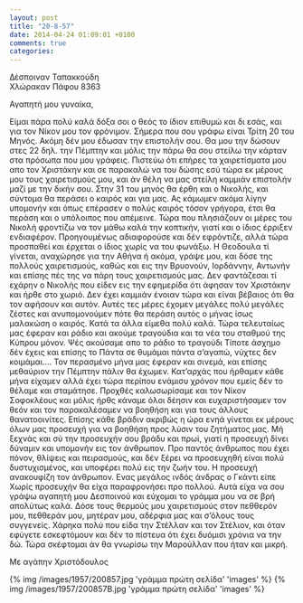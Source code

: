 ```yaml
---
layout: post
title: "20-8-57"
date: 2014-04-24 01:09:01 +0100
comments: true
categories: 
---
```


Δέσποιναν Ταπακκούδη<br/>
Χλώρακαν Πάφου 8363

Αγαπητή μου γυναίκα,

Είμαι πάρα πολύ καλά δόξα σοι ο θεός το ίδιον επιθυμώ και δι εσάς, και για τον Νίκον μου τον φρόνιμον. Σήμερα που σου γράφω είναι Τρίτη 20 του Μηνός. Ακόμη δέν μου έδωσαν την επιστολήν σου. Θα μου την δώσουν στες 22 δηλ. την Πέμπτην και μόλις την πάρω θα σου στείλω την κάρταν στα πρόσωπα που μου γράφεις. Πιστεύω ότι επήρες τα χαιρετίσματα μου απο τον Χριστάκην και σε παρακαλώ να του δώσης εσύ τώρα εκ μέρους μου τους χαιρετισμούς μου, και άν θέλη να μας στείλη καμμιάν επιστολήν μαζί με την δικήν σου. Στην 31 του μηνός θα έρθη και ο Νικολής, και σύντομα θα περάσει ο καιρός και για μας. Ας κάμωμεν ακόμα λίγην υπομονήν και όπως επέρασεν ο πολύς καιρός τόσον γρήγορα, έτσι θα περάση και ο υπόλοιπος που απέμεινε. Τώρα που πλησιάζουν οι μέρες του Νικολή φροντίζω να τον μάθω καλά την κοπτικήν, γιατί και ο ίδιος έρριξεν ενδιαφέρον. Προηγουμένως αδιαφορούσε και δέν εφρόντιζε, αλλά τώρα προσπαθεί και έρχεται ο ίδιος χωρίς να του φωνάξω. Η Θεοδουλα τί γίνεται, αναχώρησε για την Αθήνα ή ακόμα, γράψε μου, και δόσε της πολλούς χαιρετισμούς, καθώς και εις την Βρυονούν, Ιορδάννην, Αντωνήν και επίσης πές της να πάρη τους χαιρετισμούς μας. Δεν φαντάζεσαι τί εχάρην ο Νικολής που είδεν εις την εφημερίδα ότι άφησαν τον Χριστάκην και ήρθε στο χωριό. Δεν έχει καμμιάν ένοιαν τώρα και είναι βέβαιος ότι θα τον αφήσουν και αυτόν. Αυτές τες μέρες έχομεν μεγάλες πολύ μεγάλες ζέστες και ανυπομονούμεν πότε θα περάση αυτός ο μήνας ίσως μαλακώση ο καιρός. Κατά τα άλλα είμεθα πολύ καλά. Τώρα τελευταίως μας έφεραν και ράδιο και ακούμε τραγούδια και τα νέα του σταθμού της Κύπρου μόνον. Ψές ακούσαμε απο το ράδιο το τραγούδι Τίποτε άσχημο δέν έχεις και επίσης το Πάντα σε θυμάμαι πάντα σ’αγαπώ, νύχτες δεν κοιμάμαι.... Τον περασμένο μήνα μας έφεραν και σινεμά, και επίσης μεθαύριον την Πέμπτην πάλιν θα έχωμεν. Κατ’αρχάς που ήρθαμεν κάθε μήνα είχαμεν αλλά έχει τώρα περίπου ενάμισυ χρόνον που εμείς δέν το θέλαμε και σταμάτησε. Προχθές καλωσωρίσαμε και τον Νίκον Σοφοκλέους και μόλις ήρθς κάναμε όλοι δέησιν και ευχαριστήσαμεν τον θεόν και τον παρακαλέσαμεν να βοηθήση και για τους άλλους θανατοοινίτες. Επίσης κάθε βράδιν ακριβώς η ώρα ενηά γίνεται εκ μέρους όλων μας προσευχή για να βοηθήση προς λύσιν του ζητήματος μας. Μή ξεχνάς και σύ την προσευχήν σου βράδυ και πρωί, γιατί η προσευχή δίνει δύναμιν και υπομονήν εις τον άνθρωπον. Προ παντός άνθρωπος που έχει πόνον, θλίψεις και πειρασμούς, και δέν ξέρει να προσευχηθή είναι πολύ δυστυχισμένος, και υποφέρει πολύ εις την ζωήν του. Η προσευχή ανακουφίζη τον άνθρωπον. Ενας μεγάλος ινδός άνδρας ο Γκάντι είπε Χωρίς προσευχήν θα είχα παραφρονήσει προ πολλού.
Αυτά είχα να σου γράψω αγαπητή μου Δεσποινού και εύχομαι το γράμμα μου να σε βρή απολύτως καλά. Δόσε τους θερμούς μου χαιρετισμούς στον πεθθερόν μου, πεθθεράν μου, μητέραν μου, αδέρφια μας και σ’όλους τους συγγενείς. Χάρηκα πολύ που είδα την Στέλλαν και τον Στέλιον, και όταν εφύγετε εσκεφτόμουν και δέν το πίστευα ότι έχει δυόμισι χρόνια να την δώ. Τώρα σκέφτομαι άν θα γνωρίσω την Μαρούλλαν που ήταν και μικρή.

Με αγάπην Χριστόδουλος

{% img /images/1957/200857.jpg 'γράμμα πρώτη σελίδα' 'images' %}
{% img /images/1957/200857B.jpg 'γράμμα πρώτη σελίδα' 'images' %}
